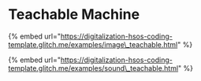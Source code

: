 # Teachable Machine

{% embed url="https://digitalization-hsos-coding-template.glitch.me/examples/image\_teachable.html" %}

{% embed url="https://digitalization-hsos-coding-template.glitch.me/examples/sound\_teachable.html" %}



